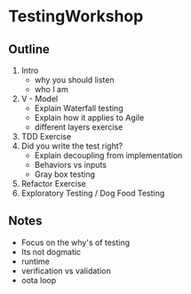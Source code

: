 # TestingWorkshop

## Outline

1. Intro
    * why you should listen
    * who I am
1. V - Model
    * Explain Waterfall testing
    * Explain how it applies to Agile
    * different layers exercise
1. TDD Exercise
1. Did you write the test right?
    * Explain decoupling from implementation
    * Behaviors vs inputs
    * Gray box testing
1. Refactor Exercise
1. Exploratory Testing / Dog Food Testing

## Notes

* Focus on the why's of testing
* Its not dogmatic
* runtime
* verification vs validation
* oota loop
